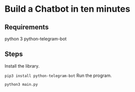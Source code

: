 # Build a Chatbot in ten minutes

## Requirements
python 3
python-telegram-bot


## Steps
Install the library.

```pip3 install python-telegram-bot```
Run the program.

```python3 main.py```
